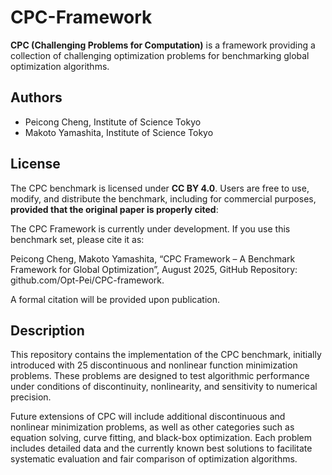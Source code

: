 # CPC-Framework

**CPC (Challenging Problems for Computation)** is a framework providing a collection of challenging optimization problems for benchmarking global optimization algorithms.

## Authors

- Peicong Cheng, Institute of Science Tokyo
- Makoto Yamashita, Institute of Science Tokyo


## License

The CPC benchmark is licensed under **CC BY 4.0**. Users are free to use, modify, and distribute the benchmark, including for commercial purposes, **provided that the original paper is properly cited**:

The CPC Framework is currently under development.
If you use this benchmark set, please cite it as:

Peicong Cheng, Makoto Yamashita, “CPC Framework – A Benchmark Framework for Global Optimization”, August 2025, GitHub Repository: github.com/Opt-Pei/CPC-framework.

A formal citation will be provided upon publication.

## Description

This repository contains the implementation of the CPC benchmark, initially introduced with 25 discontinuous and nonlinear function minimization problems. These problems are designed to test algorithmic performance under conditions of discontinuity, nonlinearity, and sensitivity to numerical precision. 

Future extensions of CPC will include additional discontinuous and nonlinear minimization problems, as well as other categories such as equation solving, curve fitting, and black-box optimization. Each problem includes detailed data and the currently known best solutions to facilitate systematic evaluation and fair comparison of optimization algorithms.

